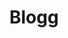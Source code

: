 ---
title: "Blogg"
subtitle: ""
# meta description
description: "Lesen Sie alle neuesten Blog-Beiträge"
draft: false
---